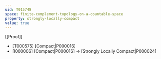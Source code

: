 ```yaml
---
uid: T015748
space: finite-complement-topology-on-a-countable-space
property: strongly-locally-compact
value: true
---
```

[[Proof]]

* [T000575] [Compact|P000016]
* [I000006] [Compact|P000016] => [Strongly Locally Compact|P000024]

